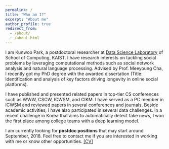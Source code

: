 ```yaml
---
permalink: /
title: "Who am I?"
excerpt: "About me"
author_profile: true
redirect_from:
  - /about/
  - /about.html
---
```


I am Kunwoo Park, a postdoctoral researcher at [Data Science Laboratory](http://ds.kaist.ac.kr) of School of Computing, KAIST. I have research interests on tackling social problems by leveraging computational methods such as social network analysis and natural language processing. Advised by Prof. Meeyoung Cha, I recently got my PhD degree with the awarded dissertation (Title: Identification and analysis of key factors driving longevity in online social platforms).

I have published and presented related papers in top-tier CS conferences such as WWW, CSCW, ICWSM, and CIKM. I have served as a PC member in ICWSM and reviewed papers in several conferences and journals. Beside academic activities, I have also participated in several data challenges. In a recent challenge in Korea that aims to automatically detect fake news, I won the first place among college teams with a deep learning model.

I am currently looking for **postdoc positions** that may start around September, 2018. Feel free to contact me if you are interested in working with me or know other opportunities. [[CV]](/files/kunwoo-cv.pdf)
